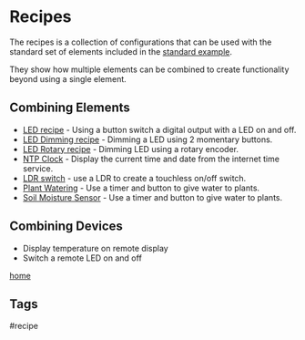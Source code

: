 # Recipes

The recipes is a collection of configurations that can be used with the standard set of elements included in the [standard example](examples/standard).

They show how multiple elements can be combined to create functionality beyond using a single element.

## Combining Elements

* [LED recipe](/recipes/led.md) - Using a button switch a digital output with a LED on and off.
* [LED Dimming recipe](/recipes/led.md) - Dimming a LED using 2 momentary buttons.
* [LED Rotary recipe](/recipes/ledrotary.md) - Dimming LED using a rotary encoder.
* [NTP Clock](/recipes/ntpclock.md) - Display the current time and date from the internet time service.
* [LDR switch](/recipes/ldrswitch.md) - use a LDR to create a touchless on/off switch.
* [Plant Watering](/recipes/water.md) - Use a timer and button to give water to plants.
* [Soil Moisture Sensor](/recipes/capasoil.md) - Use a timer and button to give water to plants.


<!-- * Display temperature from local sensor -->

<!-- * [Display Time, temperature and humidity](/recipes/tempdisplay.md) -->

<!-- * [Alarm with timer for duration](/recipes/alarm.md) -->


## Combining Devices

* Display temperature on remote display 
* Switch a remote LED on and off


[home](index.md)

## Tags

#recipe